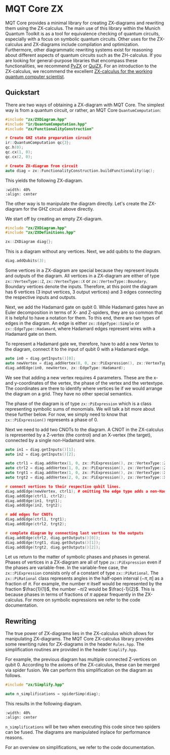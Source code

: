 # MQT Core ZX

MQT Core provides a minimal library for creating ZX-diagrams and rewriting them using the ZX-calculus.
The main use of this library within the Munich Quantum Toolkit is as a tool for equivalence checking of quantum circuits, especially with a focus on symbolic quantum circuits.
Other uses for the ZX-calculus and ZX-diagrams include compilation and optimization.
Furthermore, other diagrammatic rewriting systems exist for reasoning about different aspects of quantum circuits such as the ZH-calculus.
If you are looking for general-purpose libraries that encompass these functionalities, we recommend [PyZX](https://pyzx.readthedocs.io/en/latest/) or [QuiZX](https://github.com/zxcalc/quizx).
For an introduction to the ZX-calculus, we recommend the excellent [ZX-calculus for the working quantum computer scientist](https://arxiv.org/abs/2012.13966).

## Quickstart

There are two ways of obtaining a ZX-diagram with MQT Core.
The simplest way is from a quantum circuit, or rather, an MQT Core `QuantumComputation`:

```cpp
#include "zx/ZXDiagram.hpp"
#include "ir/QuantumComputation.hpp"
#include "zx/FunctionalityConstruction"

# Create GHZ state preparation circuit
ir::QuantumComputation qc{3};
qc.h(0);
qc.cx(1, 0);
qc.cx(2, 0);

# Create ZX-diagram from circuit
auto diag = zx::FunctionalityConstruction.buildFunctionality(&qc);
```

This yields the following ZX-diagram.

```{image} _static/ghz.svg
:width: 40%
:align: center
```

The other way is to manipulate the diagram directly.
Let's create the ZX-diagram for the GHZ circuit above directly.

We start off by creating an empty ZX-diagram.

```cpp
#include "zx/ZXDiagram.hpp"
#include "zx/ZXDefinitions.hpp"

zx::ZXDiagram diag{};
```

This is a diagram without any vertices.
Next, we add qubits to the diagram.

```cpp
diag.addQubits(3);
```

Some vertices in a ZX-diagram are special because they represent inputs and outputs of the diagram.
All vertices in a ZX-diagram are either of type `zx::VertexType::Z`, `zx::VertexType::X` or `zx::VertexType::Boundary`.
Boundary vertices denote the inputs.
Therefore, at this point the diagram has 6 vertices (3 input vertices, 3 output vertices) and 3 edges connecting the respective inputs and outputs.

Next, we add the Hadamard gate on qubit 0.
While Hadamard gates have an Euler decomposition in terms of X- and Z-spiders, they are so common that it is helpful to have a notation for them.
To this end, there are two types of edges in the diagram.
An edge is either `zx::EdgeType::Simple` or `zx::EdgeType::Hadamard`, where Hadamard edges represent wires with a Hadamard gate on them.

To represent a Hadamard gate we, therefore, have to add a new Vertex to the diagram, connect it to the input of qubit 0 with a Hadamard edge.

```cpp
auto in0 = diag.getInputs()[0];
auto newVertex = diag.addVertex(0, 0, zx::PiExpression(), zx::VertexType::Z);
diag.addEdge(in0, newVertex, zx::EdgeType::Hadamard);
```

We see that adding a new vertex requires 4 parameters.
These are the x- and y-coordinates of the vertex, the phase of the vertex and the vertextype.
The coordinates are there to identify where vertices lie if we would arrange the diagram on a grid.
They have no other special semantics.

The phase of the diagram is of type `zx::PiExpression` which is a class representing symbolic sums of monomials.
We will talk a bit more about these further below.
For now, we simply need to know that `zx::PiExpression()` represents a phase of 0.

Next we need to add two CNOTs to the diagram.
A CNOT in the ZX-calculus is represented by a Z-vertex (the control) and an X-vertex (the target), connected by a single non-Hadamard wire.

```cpp
auto in1 = diag.getInputs()[1];
auto in2 = diag.getInputs()[2];

auto ctrl1 = diag.addVertex(1, 0, zx::PiExpression(), zx::VertexType::Z);
auto ctrl2 = diag.addVertex(1, 0, zx::PiExpression(), zx::VertexType::Z);
auto trgt1 = diag.addVertex(1, 0, zx::PiExpression(), zx::VertexType::X);
auto trgt2 = diag.addVertex(2, 0, zx::PiExpression(), zx::VertexType::X);

# connect vertices to their respective qubit lines.
diag.addEdge(newVertex, ctrl1); # omitting the edge type adds a non-Hadamard edge
diag.addEdge(ctrl1, ctrl2);
diag.addEdge(in1, trgt1);
diag.addEdge(in2, trgt2);

# add edges for CNOTs
diag.addEdge(ctrl1, trgt1);
diag.addEdge(ctrl2, trgt2);

# complete diagram by connecting last vertices to the outputs
diag.addEdge(ctrl2, diag.getOutputs()[0]);
diag.addEdge(trgt1, diag.getOutputs()[1]);
diag.addEdge(trgt2, diag.getOutputs()[2]);
```

Let us return to the matter of symbolic phases and phases in general.
Phases of vertices in a ZX-diagram are all of type `zx::PiExpression` even if the phases are variable-free.
In the variable-free case, the `zx::PiExpression` consists only of a constant of type `zx::PiRational`.
The `zx::PiRational` class represents angles in the half-open interval $(-\pi, \pi]$ as a fraction of $\pi$.
For example, the number $\pi$ itself would be represented by the fraction $\frac{1}{1}$, the number $-\pi / 2$ would be $\frac{-1}{2}$.
This is because phases in terms of fractions of $\pi$ appear frequently in the ZX-calculus.
For more on symbolic expressions we refer to the code documentation.

## Rewriting

The true power of ZX-diagrams lies in the ZX-calculus which allows for manipulating ZX-diagrams.
The MQT Core ZX-calculus library provides some rewriting rules for ZX-diagrams in the header `Rules.hpp`.
The simplification routines are provided in the header `Simplify.hpp`.

For example, the previous diagram has multiple connected Z-vertices on qubit 0.
According to the axioms of the ZX-calculus, these can be merged via spider fusion.
We can perform this simplification on the diagram as follows.

```cpp
#include "zx/Simplify.hpp"

auto n_simplifications = spiderSimp(diag);
```

This results in the following diagram.

```{image} _static/ghz_simp.svg
:width: 40%
:align: center
```

`n_simplifications` will be two when executing this code since two spiders can be fused.
The diagrams are manipulated inplace for performance reasons.

For an overview on simplifications, we refer to the code documentation.
